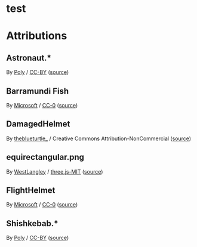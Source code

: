 # test
# Attributions

## Astronaut.*

By [Poly](https://poly.google.com/user/4aEd8rQgKu2) / [CC-BY] ([source](https://poly.google.com/view/dLHpzNdygsg))

## Barramundi Fish

By [Microsoft](https://github.com/KhronosGroup/glTF-Sample-Models/tree/master/2.0/BarramundiFish) /
[CC-0] ([source](https://github.com/KhronosGroup/glTF-Sample-Models/tree/master/2.0/BarramundiFish))

## DamagedHelmet

By [theblueturtle_](https://sketchfab.com/theblueturtle_) /
Creative Commons Attribution-NonCommercial ([source](https://github.com/KhronosGroup/glTF-Sample-Models/tree/master/2.0/DamagedHelmet))

## equirectangular.png

By [WestLangley](https://github.com/WestLangley) / [three.js-MIT]
([source](https://github.com/mrdoob/three.js/blob/dev/examples/textures/equirectangular.png))

## FlightHelmet

By [Microsoft](https://github.com/KhronosGroup/glTF-Sample-Models/tree/master/2.0/FlightHelmet) /
[CC-0] ([source](https://github.com/KhronosGroup/glTF-Sample-Models/tree/master/2.0/FlightHelmet))



## Shishkebab.*

By [Poly](https://poly.google.com/user/4aEd8rQgKu2) / [CC-BY] ([source](https://poly.google.com/view/6uTsH2jqgVn))


[CC-BY]: https://creativecommons.org/licenses/by/2.0/
[CC-0]: https://creativecommons.org/publicdomain/zero/1.0/
[three.js-MIT]: https://github.com/mrdoob/three.js/blob/dev/LICENSE
